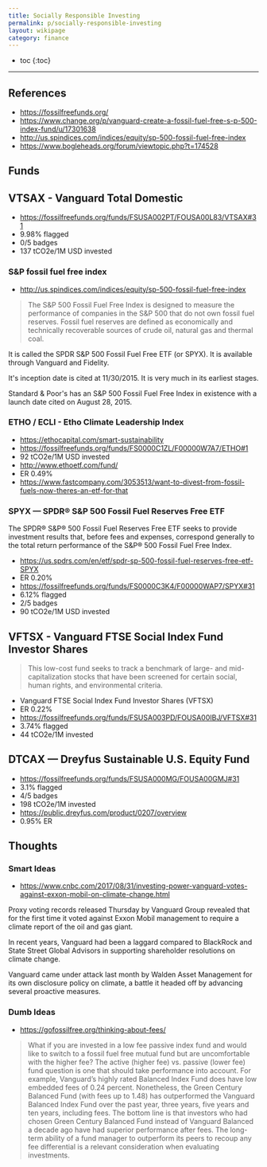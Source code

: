 ```yaml
---
title: Socially Responsible Investing
permalink: p/socially-responsible-investing
layout: wikipage
category: finance
---
```


* toc
{:toc}

----


## References

+ https://fossilfreefunds.org/
+ https://www.change.org/p/vanguard-create-a-fossil-fuel-free-s-p-500-index-fund/u/17301638
+ http://us.spindices.com/indices/equity/sp-500-fossil-fuel-free-index
+ https://www.bogleheads.org/forum/viewtopic.php?t=174528

## Funds


## VTSAX - Vanguard Total Domestic

+ https://fossilfreefunds.org/funds/FSUSA002PT/FOUSA00L83/VTSAX#31
+ 9.98% flagged
+ 0/5 badges
+ 137 tCO2e/1M USD invested


### S&P fossil fuel free index

+ http://us.spindices.com/indices/equity/sp-500-fossil-fuel-free-index

> The S&P 500 Fossil Fuel Free Index is designed to measure the performance of companies in the S&P 500 that do not own fossil fuel reserves. Fossil fuel reserves are defined as economically and technically recoverable sources of crude oil, natural gas and thermal coal.

It is called the SPDR S&P 500 Fossil Fuel Free ETF (or SPYX). It is available through Vanguard and Fidelity.

It's inception date is cited at 11/30/2015. It is very much in its earliest stages.

Standard & Poor's has an S&P 500 Fossil Fuel Free Index in existence with a launch date cited on August 28, 2015. 


### ETHO / ECLI - Etho Climate Leadership Index

+ https://ethocapital.com/smart-sustainability
+ https://fossilfreefunds.org/funds/FS0000C1ZL/F00000W7A7/ETHO#1
+ 92 tCO2e/1M USD invested
+ http://www.ethoetf.com/fund/
+ ER 0.49%
+ https://www.fastcompany.com/3053513/want-to-divest-from-fossil-fuels-now-theres-an-etf-for-that


### SPYX — SPDR® S&P 500 Fossil Fuel Reserves Free ETF

The SPDR® S&P® 500 Fossil Fuel Reserves Free ETF seeks to provide investment results that, before fees and expenses, correspond generally to the total return performance of the S&P® 500 Fossil Fuel Free Index.

+ https://us.spdrs.com/en/etf/spdr-sp-500-fossil-fuel-reserves-free-etf-SPYX
+ ER 0.20%
+ https://fossilfreefunds.org/funds/FS0000C3K4/F00000WAP7/SPYX#31
+ 6.12% flagged
+ 2/5 badges
+ 90 tCO2e/1M USD invested


## VFTSX - Vanguard FTSE Social Index Fund Investor Shares

> This low-cost fund seeks to track a benchmark of large- and mid-capitalization stocks that have been screened for certain social, human rights, and environmental criteria.

+ Vanguard FTSE Social Index Fund Investor Shares (VFTSX)
+ ER 0.22%
+ https://fossilfreefunds.org/funds/FSUSA003PD/FOUSA00IBJ/VFTSX#31
+ 3.74% flagged
+ 44 tCO2e/1M invested


## DTCAX — Dreyfus Sustainable U.S. Equity Fund

+ https://fossilfreefunds.org/funds/FSUSA000MG/FOUSA00GMJ#31
+ 3.1% flagged
+ 4/5 badges
+ 198 tCO2e/1M invested
+ https://public.dreyfus.com/product/0207/overview
+ 0.95% ER


## Thoughts

### Smart Ideas

+ https://www.cnbc.com/2017/08/31/investing-power-vanguard-votes-against-exxon-mobil-on-climate-change.html

Proxy voting records released Thursday by Vanguard Group revealed that for the first time it voted against Exxon Mobil management to require a climate report of the oil and gas giant.

In recent years, Vanguard had been a laggard compared to BlackRock and State Street Global Advisors in supporting shareholder resolutions on climate change.

Vanguard came under attack last month by Walden Asset Management for its own disclosure policy on climate, a battle it headed off by advancing several proactive measures.

### Dumb Ideas

+ https://gofossilfree.org/thinking-about-fees/

> What if you are invested in a low fee passive index fund and would like to switch to a fossil fuel free mutual fund but are uncomfortable with the higher fee? The active (higher fee) vs. passive (lower fee) fund question is one that should take performance into account. For example, Vanguard’s highly rated Balanced Index Fund does have low embedded fees of 0.24 percent. Nonetheless, the Green Century Balanced Fund (with fees up to 1.48) has outperformed the Vanguard Balanced Index Fund over the past year, three years, five years and ten years, including fees. The bottom line is that investors who had chosen Green Century Balanced Fund instead of Vanguard Balanced a decade ago have had superior performance after fees. The long-term ability of a fund manager to outperform its peers to recoup any fee differential is a relevant consideration when evaluating investments.


